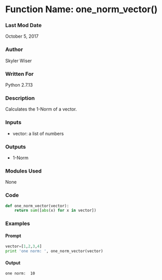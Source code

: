 # Function Name: one_norm_vector()

### Last Mod Date

October 5, 2017

### Author

Skyler Wiser

### Written For

Python 2.7.13

### Description

Calculates the 1-Norm of a vector.

### Inputs

* vector: a list of numbers

### Outputs

* 1-Norm

### Modules Used

None

### Code

```python
def one_norm_vector(vector):
    return sum([abs(x) for x in vector])
```

### Examples
#### Prompt

```python
vector=[1,2,3,4]
print 'one norm: ', one_norm_vector(vector)
```

#### Output

```
one norm:  10
```
